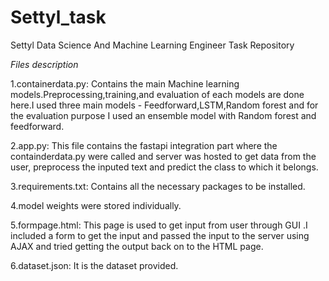 # Settyl_task
Settyl Data Science And Machine Learning Engineer Task Repository

*Files description*

1.containerdata.py:
    Contains the main Machine learning models.Preprocessing,training,and evaluation of each models are done here.I used three main models - Feedforward,LSTM,Random forest and for the evaluation purpose I used an ensemble model with Random forest and feedforward.

2.app.py:
    This file contains the fastapi integration part where the containderdata.py were called and server was hosted to get data from the user, preprocess the inputed text and predict the class to which it belongs.

3.requirements.txt:
    Contains all the necessary packages to be installed.

4.model weights were stored individually.

5.formpage.html:
    This page is used to get input from user through GUI .I included a form to get the input and passed the input to the server using AJAX and tried getting the output back on to the HTML page.

6.dataset.json:
    It is the dataset provided.
    
